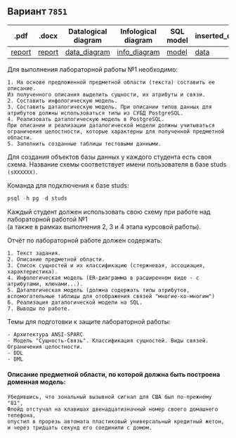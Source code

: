 ## Вариант `7851`
| .pdf                             | .docx                             | Datalogical diagram                              | Infological diagram                              | SQL model           | inserted_data          |
|----------------------------------|-----------------------------------|--------------------------------------------------|--------------------------------------------------|---------------------|------------------------|
| [report](./docs/report_lab1.pdf) | [report](./docs/report_lab1.docx) | [data_diagram](./diagrams/dl_diagram.drawio.png) | [info_diagram](./diagrams/er_diagram.drawio.png) | [model](./init.sql) | [data](./add_data.sql) |
  
Для выполнения лабораторной работы №1 необходимо:
```
1. На основе предложенной предметной области (текста) составить ее описание. 
Из полученного описания выделить сущности, их атрибуты и связи.
2. Составить инфологическую модель.
3. Составить даталогическую модель. При описании типов данных для атрибутов должны использоваться типы из СУБД PostgreSQL.
4. Реализовать даталогическую модель в PostgreSQL. 
При описании и реализации даталогической модели должны учитываться ограничения целостности, которые характерны для полученной предметной области.
5. Заполнить созданные таблицы тестовыми данными.
```
Для создания объектов базы данных у каждого студента есть своя схема.
Название схемы соответствует имени пользователя в базе studs `(sXXXXXX)`.     
  
Команда для подключения к базе studs:
```SQL
psql -h pg -d studs
```
Каждый студент должен использовать свою схему при работе над лабораторной работой №1   
(а также в рамках выполнения 2, 3 и 4 этапа курсовой работы).

Отчёт по лабораторной работе должен содержать:

    1. Текст задания.
    2. Описание предметной области.
    3. Список сущностей и их классификацию (стержневая, ассоциация, характеристика).
    4. Инфологическая модель (ER-диаграмма в расширенном виде - с атрибутами, ключами...).
    5. Даталогическая модель (должна содержать типы атрибутов, вспомогательные таблицы для отображения связей "многие-ко-многим")
    6. Реализация даталогической модели на SQL.
    7. Выводы по работе.

Темы для подготовки к защите лабораторной работы:

    - Архитектура ANSI-SPARC
    - Модель "Сущность-Связь". Классификация сущностей. Виды связей. Ограничения целостности.
    - DDL
    - DML

#### Описание предметной области, по которой должна быть построена доменная модель:
```
Убедившись, что зональный вызывной сигнал для США был по-прежнему "81", 
Флойд отстучал на клавишах двенадцатизначный номер своего домашнего телефона, 
опустил в прорезь автомата пластиковый универсальный кредитный жетон, 
и через тридцать секунд его соединили с домом.
```
